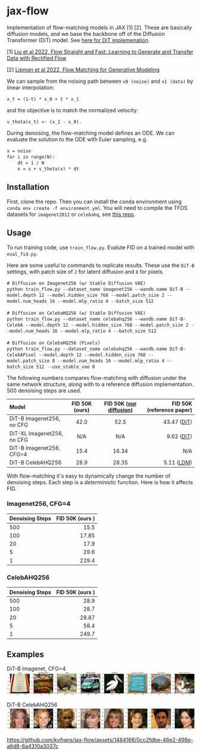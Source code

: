 # jax-flow
Implementation of flow-matching models in JAX [1] [2]. These are basically diffusion models, and we base the backbone off of the Diffusion Transformer (DiT) model. See [here for DiT implemenation](https://github.com/kvfrans/jax-diffusion-transformer).

[1] [Liu et al 2022, Flow Straight and Fast: Learning to Generate and Transfer Data with Rectified Flow](https://arxiv.org/abs/2209.03003)

[2] [Lipman et al 2022, Flow Matching for Generative Modeling](https://arxiv.org/abs/2210.02747)

We can sample from the noising path between `x0 (noise)` and `x1 (data)` by linear interpolation:
```
x_t = (1-t) * x_0 + t * x_1
```
and the objective is to match the normalized velocity:
```
v_theta(x_t) <- (x_1 - x_0).
```
During denoising, the flow-matching model defines an ODE. We can evaluate the solution to the ODE with Euler sampling, e.g. 
```
x = noise
for i in range(N):
    dt = 1 / N
    x = x + v_theta(x) * dt
```

## Installation
First, clone the repo. Then you can install the conda environment using `conda env create -f environment.yml`. You will need to compile the TFDS datasets for `imagenet2012` or `celebahq`, see [this repo](https://github.com/kvfrans/tfds_builders).

## Usage
To run training code, use `train_flow.py`. Evalute FID on a trained model with `eval_fid.py`.

Here are some useful to commands to replicate results. These use the `DiT-B` settings, with patch size of `2` for latent diffusion and `8` for pixels.
```
# Diffusion on Imagenet256 (w/ Stable Diffusion VAE)
python train_flow.py --dataset_name imagenet256 --wandb.name DiT-B --model.depth 12 --model.hidden_size 768 --model.patch_size 2 --model.num_heads 16 --model.mlp_ratio 4 --batch_size 512

# Diffusion on CelebaHQ256 (w/ Stable Diffusion VAE)
python train_flow.py --dataset_name celebahq256 --wandb.name DiT-B-CelebA --model.depth 12 --model.hidden_size 768 --model.patch_size 2 --model.num_heads 16 --model.mlp_ratio 4 --batch_size 512

# Diffusion on CelebaHQ256 (Pixels)
python train_flow.py --dataset_name celebahq256 --wandb.name DiT-B-CelebAPixel --model.depth 12 --model.hidden_size 768 --model.patch_size 8 --model.num_heads 16 --model.mlp_ratio 4 --batch_size 512 --use_stable_vae 0
```



The following numbers compares flow-matching with diffusion under the same network structure, along with to a reference diffusion implementation. 500 denoising steps are used.

| Model                          |FID 50K (ours)| FID 50K ([our diffusion](https://github.com/kvfrans/jax-diffusion-transformer)) | FID 50K (reference paper) |
| :----------------------------- | :------: | :-------: | -------: |
| DiT-B Imagenet256, no CFG      |     42.0     |   52.5   | 43.47  ([DiT](https://arxiv.org/pdf/2212.09748))|
| DiT-XL Imagenet256, no CFG     |     N/A     |    N/A   | 9.62  ([DiT](https://arxiv.org/pdf/2212.09748))|
| DiT-B Imagenet256, CFG=4       |  15.4    |   16.34   | N/A          |
| DiT-B CelebAHQ256              |   28.9   |   28.35  | 5.11  ([LDM](https://arxiv.org/pdf/2112.10752)) |



With flow-matching it's easy to dynamically change the number of denoising steps. Each step is a *deterministic* function. Here is how it affects FID.
### Imagenet256, CFG=4
| Denoising Steps  |FID 50K (ours )
| :----------------| ------: |
| 500              |   15.5   |
| 100              |   17.85  |
| 20               |   17.9   |
| 5                |   29.6   |
| 1                |   229.4  |


### CelebAHQ256
| Denoising Steps  |FID 50K (ours )
| :----------------| ------: |
| 500              |   28.9   |
| 100              |   28.7   |
| 20               |   28.87  |
| 5                |   58.4   |
| 1                |   249.7  |



## Examples

DiT-B Imagenet, CFG=4
![](data/example_imagenet.jpg)

DiT-B CelebAHQ256
![](data/example_celeba.jpg)


https://github.com/kvfrans/jax-flow/assets/1484166/0cc2fdbe-46e2-498e-a6d8-6a4310a3037c

